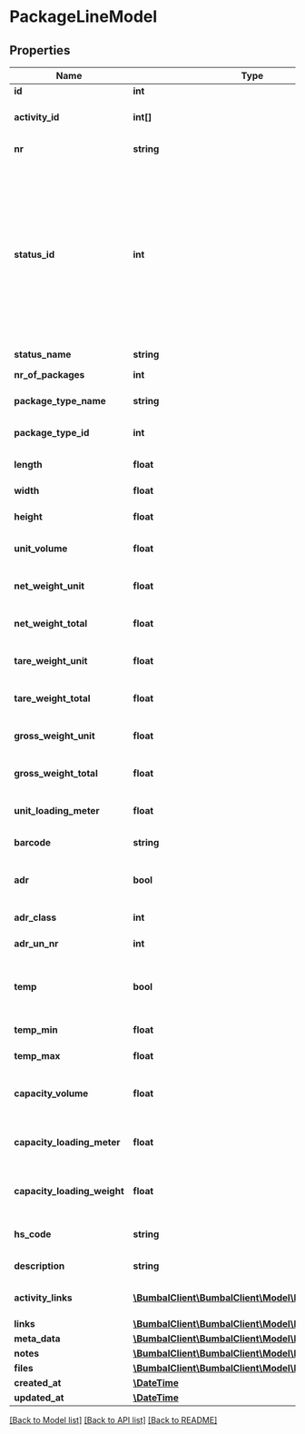 # PackageLineModel

## Properties
Name | Type | Description | Notes
------------ | ------------- | ------------- | -------------
**id** | **int** | Unique Identifier | 
**activity_id** | **int[]** | Unique Identifier for activities where this packageline is related to | [optional] 
**nr** | **string** | Number of this PackageLine | [optional] 
**status_id** | **int** | StatusId of this PackageLine, 31: package_line_cancelled, 23: package_line_incomplete, 24: package_line_new, 42: package_line_awaiting, 25: package_line_accepted, 10: package_line_planned, 11: package_line_in_progress, 12: package_line_executed | [optional] 
**status_name** | **string** | PackageLine Status | [optional] 
**nr_of_packages** | **int** | Number of packages in package line | [optional] 
**package_type_name** | **string** | Type of the Packages in the package line | [optional] 
**package_type_id** | **int** | ID of the package type for the packages in this PackageLine | [optional] 
**length** | **float** | length of a single package in this package line | [optional] 
**width** | **float** | width of a single package in this package line | [optional] 
**height** | **float** | height of a single package in this package line | [optional] 
**unit_volume** | **float** | volume of a single package in this package line | [optional] 
**net_weight_unit** | **float** | net weight of a single package in this package line | [optional] 
**net_weight_total** | **float** | net weight of a all packages in this package line | [optional] 
**tare_weight_unit** | **float** | tare weight of a single package in this package line | [optional] 
**tare_weight_total** | **float** | tare weight of a all packages in this package line | [optional] 
**gross_weight_unit** | **float** | gross weight of a single package in this package line | [optional] 
**gross_weight_total** | **float** | gross weight of a all packages in this package line | [optional] 
**unit_loading_meter** | **float** | loading meter of a single package in this package line | [optional] 
**barcode** | **string** | barcode for packages in this package line | [optional] 
**adr** | **bool** | boolean for whether or not the packages in this package line should be considered as ADR | [optional] 
**adr_class** | **int** | ADR class of packages in package line | [optional] 
**adr_un_nr** | **int** | ADR UN Nr of packages in package line | [optional] 
**temp** | **bool** | boolean for whether or not the packages in this package line should be considered as temperature dependent | [optional] 
**temp_min** | **float** | minimum temperature for packages in package line | [optional] 
**temp_max** | **float** | maximum temperature for packages in package line | [optional] 
**capacity_volume** | **float** | total volume for all packages in package line, used for any capacity related calculations | [optional] 
**capacity_loading_meter** | **float** | total loading meter for all packages in package line, used for any capacity related calculations | [optional] 
**capacity_loading_weight** | **float** | total weight for all packages in package line, used for any capacity related calculations | [optional] 
**hs_code** | **string** | Harmonized System code for packages in this package line | [optional] 
**description** | **string** | description of this package_line | [optional] 
**activity_links** | [**\BumbalClient\BumbalClient\Model\LinkModel[]**](LinkModel.md) | links to activities connected to this package_line | [optional] 
**links** | [**\BumbalClient\BumbalClient\Model\LinkModel[]**](LinkModel.md) |  | [optional] 
**meta_data** | [**\BumbalClient\BumbalClient\Model\MetaDataModel[]**](MetaDataModel.md) |  | [optional] 
**notes** | [**\BumbalClient\BumbalClient\Model\NoteModel[]**](NoteModel.md) |  | [optional] 
**files** | [**\BumbalClient\BumbalClient\Model\FileModel[]**](FileModel.md) |  | [optional] 
**created_at** | [**\DateTime**](\DateTime.md) | created_at date time | [optional] 
**updated_at** | [**\DateTime**](\DateTime.md) | updated_at date time | [optional] 

[[Back to Model list]](../README.md#documentation-for-models) [[Back to API list]](../README.md#documentation-for-api-endpoints) [[Back to README]](../README.md)


